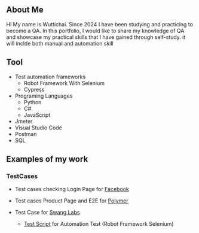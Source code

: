 ## About Me
  Hi My name is Wuttichai. Since 2024 I have been studying and practicing to become a QA. In this portfolio, I would like to share my knowledge of QA and showcase my practical skills that I have gained through self-study. it will inclde both manual and automation skill





## Tool

- Test automation frameworks
  - Robot Framework With Selenium 
  - Cypress
- Programing Languages
  - Python
  - C#
  - JavaScript
- Jmeter
- Visual Studio Code
- Postman
- SQL



## Examples of my work
### TestCases
- Test cases checking Login Page for [Facebook](https://docs.google.com/spreadsheets/d/1mYp9_YKcScOt18hpGlqdhqB6SbbiLaMl/edit?gid=20547850#gid=20547850)

- Test cases Product Page and E2E for [Polymer](https://docs.google.com/spreadsheets/d/1HER2XHlkQI1pQuRlYmXyGUaDq4nRQQWk/edit?usp=sharing&ouid=107738929574529401562&rtpof=true&sd=true)

- Test Case for [Swang Labs](https://docs.google.com/spreadsheets/d/1CnxaFTiKwXiySGx8tG_0QcLS5xdvLp4e/edit?usp=sharing&ouid=107738929574529401562&rtpof=true&sd=true)
  - [Test Script](https://github.com/WuttichaiJames/My-QA-portfolio/tree/main/AutomationTest/AutomationSwagLabs) for Automation Test (Robot Framework Selenium)
